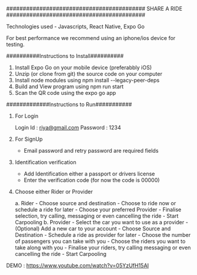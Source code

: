 
##########################################
             SHARE A RIDE
##########################################

Technologies used - Javascripts, React Native, Expo Go

For best performance we recommend using an iphone/ios device for testing.

##########Instructions to Install##########

1. Install Expo Go on your mobile device (preferabbly iOS)
2. Unzip (or clone from git) the source code on your computer
3. Install node modules using 
	npm install --legacy-peer-deps
4. Build and View program using 
	npm run start
5. Scan the QR code using the expo go app


#############Instructions to Run###########

1. For Login

	Login Id : riya@gmail.com
   	Password : 1234

2. For SignUp 
	
	- Email password and retry password are required fields

3. Identification verification

	- Add Identification either a passport or drivers license
	- Enter the verification code (for now the code is 00000)
	

3. Choose either Rider or Provider

	a. Rider
		- Choose source and destination
		- Choose to ride now or schedule a ride for later
		- Choose your preferred Provider
		- Finalise selection, try calling, messaging or even cancelling the ride
		- Start Carpooling
	b. Provider
		- Select the car you want to use as a provider
		- (Optional) Add a new car to your account
		- Choose Source and Destination
		- Schedule a ride as provider for later
		- Choose the number of passengers you can take with you
		- Choose the riders you want to take along with you 
		- Finalise your riders, try calling messaging or even cancelling the ride
		- Start Carpooling

DEMO : https://www.youtube.com/watch?v=05YzUfH15AI

